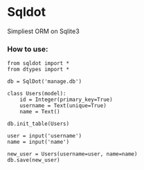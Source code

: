 # Sqldot
Simpliest ORM on Sqlite3

### How to use:
```
from sqldot import *
from dtypes import *

db = SqlDot('manage.db')

class Users(model):
    id = Integer(primary_key=True)
    username = Text(unique=True)
    name = Text()

db.init_table(Users)

user = input('username')
name = input('name')

new_user = Users(username=user, name=name)
db.save(new_user)
```
